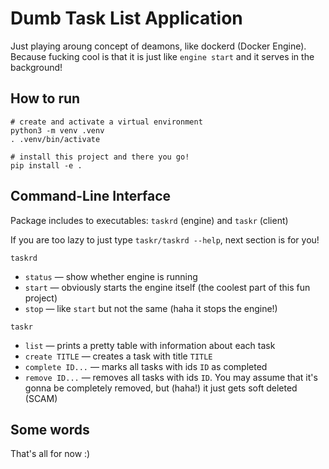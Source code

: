 # Dumb Task List Application

Just playing aroung concept of deamons, like dockerd (Docker Engine).
Because fucking cool is that it is just like `engine start` and it serves
in the background!

## How to run

```shell
# create and activate a virtual environment
python3 -m venv .venv
. .venv/bin/activate

# install this project and there you go!
pip install -e .
```

## Command-Line Interface

Package includes to executables: `taskrd` (engine) and `taskr` (client)

If you are too lazy to just type `taskr/taskrd --help`, next section is
for you!

`taskrd`

  - `status` — show whether engine is running
  - `start` — obviously starts the engine itself
    (the coolest part of this fun project)
  - `stop` — like `start` but not the same
    (haha it stops the engine!)

`taskr`

  - `list` — prints a pretty table with information about each task
  - `create TITLE` — creates a task with title `TITLE`
  - `complete ID...` — marks all tasks with ids `ID` as completed
  - `remove ID...` — removes all tasks with ids `ID`. You may assume that it's
    gonna be completely removed, but (haha!) it just gets soft deleted (SCAM)

## Some words

That's all for now :)
